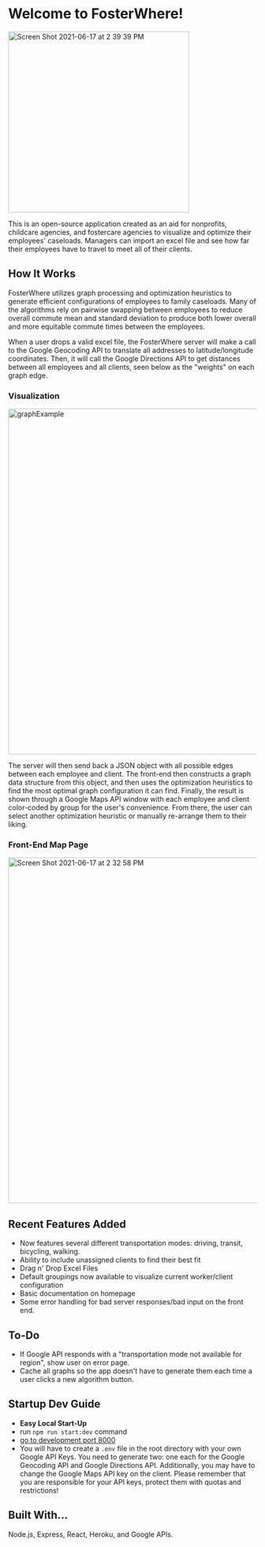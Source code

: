 # Welcome to FosterWhere!

<img width="367" alt="Screen Shot 2021-06-17 at 2 39 39 PM" src="https://user-images.githubusercontent.com/64649626/122454955-e0890280-cf79-11eb-9f5a-265b28791623.png">

This is an open-source application created as an aid for nonprofits, childcare
agencies, and fostercare agencies to visualize and optimize their
employees' caseloads. Managers can import an excel file and see
how far their employees have to travel to meet all of their clients.

## How It Works

FosterWhere utilizes graph processing and optimization heuristics to generate efficient configurations of employees to family caseloads. Many of the algorithms rely on pairwise swapping between employees to reduce overall commute mean and standard deviation to produce both lower overall and more equitable commute times between the employees.

When a user drops a valid excel file, the FosterWhere server will make a call to the Google Geocoding API to translate all addresses to latitude/longitude coordinates. Then, it will call the Google Directions API to get distances between all employees and all clients, seen below as the "weights" on each graph edge.

### Visualization

<img width="700" alt="graphExample" src="https://user-images.githubusercontent.com/64649626/122452734-9272ff80-cf77-11eb-91ce-514860d628ca.png">

The server will then send back a JSON object with all possible edges between each employee and client. The front-end then constructs a graph data structure from this object, and then uses the optimization heuristics to find the most optimal graph configuration it can find. Finally, the result is shown through a Google Maps API window with each employee and client color-coded by group for the user's convenience. From there, the user can select another optimization heuristic or manually re-arrange them to their liking.

### Front-End Map Page

<img width="700" alt="Screen Shot 2021-06-17 at 2 32 58 PM" src="https://user-images.githubusercontent.com/64649626/122454116-019d2380-cf79-11eb-9b8d-6be77d4ff2db.png">

## Recent Features Added

-   Now features several different transportation modes: driving, transit, bicycling, walking.
-   Ability to include unassigned clients to find their best fit
-   Drag n' Drop Excel Files
-   Default groupings now available to visualize current worker/client configuration
-   Basic documentation on homepage
-   Some error handling for bad server responses/bad input on the front end.

## To-Do

-   If Google API responds with a "transportation mode not available for region", show user on error page.
-   Cache all graphs so the app doesn't have to generate them each time a user clicks a new algorithm button.

## Startup Dev Guide

-   **Easy Local Start-Up**
-   run `npm run start:dev` command
-   [go to development port 8000](http://localhost:8000)
-   You will have to create a `.env` file in the root directory with your own Google API Keys. You need to generate two: one each for the Google Geocoding API and Google Directions API. Additionally, you may have to change the Google Maps API key on the client. Please remember that you are responsible for your API keys, protect them with quotas and restrictions!

## Built With...

Node.js, Express, React, Heroku, and Google APIs.
